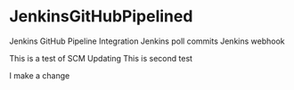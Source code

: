 # JenkinsGitHubPipelined
Jenkins GitHub Pipeline Integration
Jenkins poll commits
Jenkins webhook

This is a test of SCM Updating 
 This is second test

I make a change
